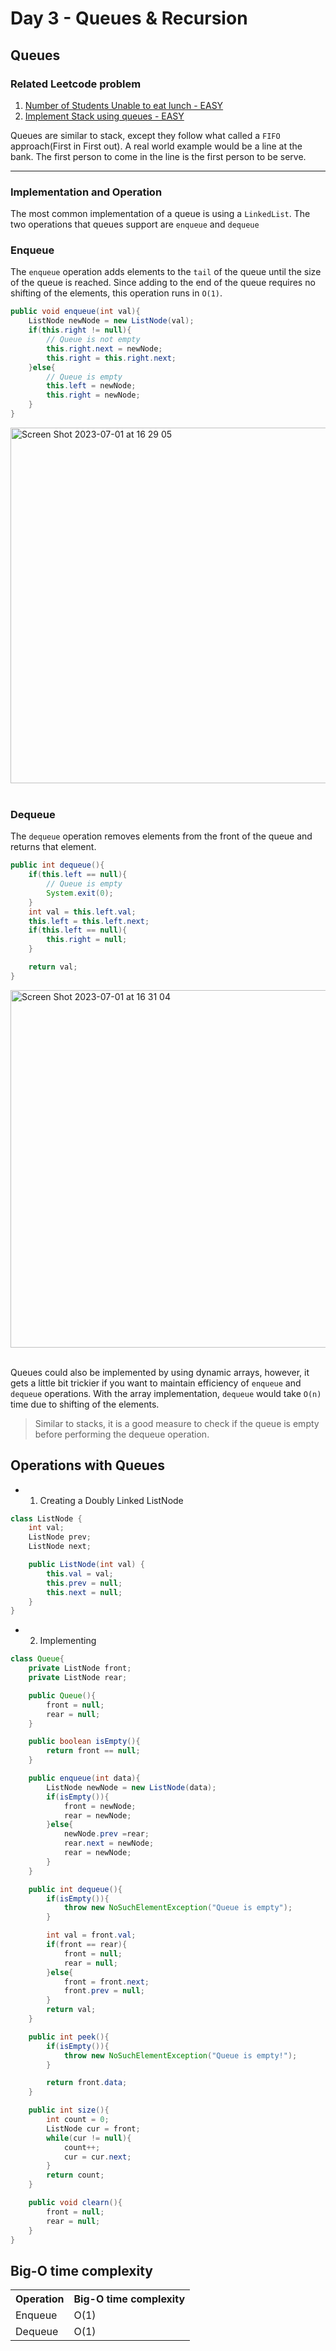 # Day 3 - Queues & Recursion

## Queues 

### Related Leetcode problem
1. <a href="https://github.com/Alisherka7/daily_challange_algorithm/blob/main/challenge/day3/NumberOfStudentsUnableToEat.md">Number of Students Unable to eat lunch - EASY</a>
2. <a href="https://github.com/Alisherka7/daily_challange_algorithm/blob/main/challenge/day2/DesignBrowserHistory.md">Implement Stack using queues - EASY</a>

Queues are similar to stack, except they follow what called a ```FIFO``` approach(First in First out). A real world example would be a line at the bank. The first person to come in the line is the first person to be serve.
<hr>

### Implementation and Operation
The most common implementation of a queue is using a ```LinkedList```. The two operations that queues support are ```enqueue``` and ```dequeue```

### Enqueue
The ```enqueue``` operation adds elements to the ```tail``` of the queue until the size of the queue is reached. Since adding to the end of the queue requires no shifting of the elements, this operation runs in ```O(1)```. 

```java
public void enqueue(int val){
    ListNode newNode = new ListNode(val);
    if(this.right != null){
        // Queue is not empty
        this.right.next = newNode;
        this.right = this.right.next;
    }else{
        // Queue is empty
        this.left = newNode;
        this.right = newNode;
    }
}
```

<img width="569" alt="Screen Shot 2023-07-01 at 16 29 05" src="https://github.com/Alisherka7/daily_challange_algorithm/assets/38793933/832fd0bb-dab3-4477-b5bd-b404807ef748">

<br>
<br>


### Dequeue

The ```dequeue``` operation removes elements from the front of the queue and returns that element. 

```java
public int dequeue(){
    if(this.left == null){
        // Queue is empty
        System.exit(0);
    }
    int val = this.left.val;
    this.left = this.left.next;
    if(this.left == null){
        this.right = null;
    }

    return val;
}
```

<img width="572" alt="Screen Shot 2023-07-01 at 16 31 04" src="https://github.com/Alisherka7/daily_challange_algorithm/assets/38793933/19575552-f1d3-4b43-8e91-35784f5164ed">

<br>
<br>

Queues could also be implemented by using dynamic arrays, however, it gets a little bit trickier if you want to maintain efficiency of ```enqueue``` and ```dequeue``` operations. With the array implementation, ```dequeue``` would take ```O(n)``` time due to shifting of the elements.

> Similar to stacks, it is a good measure to check if the queue is empty before performing the dequeue operation.


## Operations with Queues

* 1. Creating a Doubly Linked ListNode
```java
class ListNode {
    int val;
    ListNode prev;
    ListNode next;

    public ListNode(int val) {
        this.val = val;
        this.prev = null;
        this.next = null;
    }
}
```


* 2. Implementing
```java
class Queue{
    private ListNode front;
    private ListNode rear;

    public Queue(){
        front = null;
        rear = null;
    }

    public boolean isEmpty(){
        return front == null;
    }

    public enqueue(int data){
        ListNode newNode = new ListNode(data);
        if(isEmpty()){
            front = newNode;
            rear = newNode;
        }else{
            newNode.prev =rear;
            rear.next = newNode;
            rear = newNode;
        }
    }

    public int dequeue(){
        if(isEmpty()){
            throw new NoSuchElementException("Queue is empty");
        }

        int val = front.val;
        if(front == rear){
            front = null;
            rear = null;
        }else{
            front = front.next;
            front.prev = null;
        }
        return val;
    }

    public int peek(){
        if(isEmpty()){
            throw new NoSuchElementException("Queue is empty!");
        }

        return front.data;
    }

    public int size(){
        int count = 0;
        ListNode cur = front;
        while(cur != null){
            count++;
            cur = cur.next;
        }
        return count;
    }

    public void clearn(){
        front = null;
        rear = null;
    }
}
```

## Big-O time complexity

<table>
<tr>
<th>Operation</th>
<th>Big-O time complexity</th>
</tr>
<tr>
<td>Enqueue</td>
<td>O(1)</td>
</tr>
<tr>
<td>Dequeue</td>
<td>O(1)</td>
</tr>

</table>

